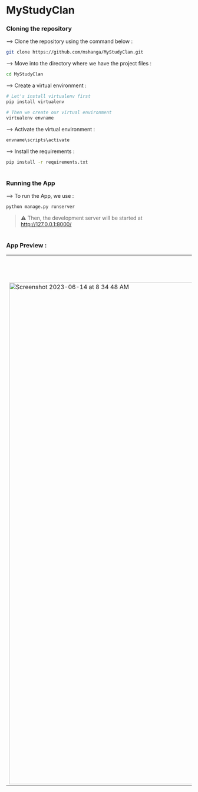# MyStudyClan
</div>

### Cloning the repository

--> Clone the repository using the command below :
```bash
git clone https://github.com/mshanga/MyStudyClan.git

```

--> Move into the directory where we have the project files : 
```bash
cd MyStudyClan

```

--> Create a virtual environment :
```bash
# Let's install virtualenv first
pip install virtualenv

# Then we create our virtual environment
virtualenv envname

```

--> Activate the virtual environment :
```bash
envname\scripts\activate

```

--> Install the requirements :
```bash
pip install -r requirements.txt

```

#

### Running the App

--> To run the App, we use :
```bash
python manage.py runserver

```

> ⚠ Then, the development server will be started at http://127.0.0.1:8000/

#

### App Preview :

<table width="100%"> 
<tr>
<td width="50%">      
&nbsp; 
<br>
<p align="center">
  Feed Home
</p>
<img width="1363" alt="Screenshot 2023-06-14 at 8 34 48 AM" src="https://github.com/mshanga/MyStudyClan/assets/41159327/4d2efe7a-6a60-45d5-a7e1-9dadbd1c8802">
</td> 
<td width="50%">
<br>
<p align="center">
  Room Conversation Preview
</p>
<img width="1363" alt="Screenshot 2023-06-14 at 8 17 43 AM" src="https://github.com/mshanga/MyStudyClan/assets/41159327/c9be370e-6473-46df-9a31-1ca7b66f2be8"> 
</td>
</table>


